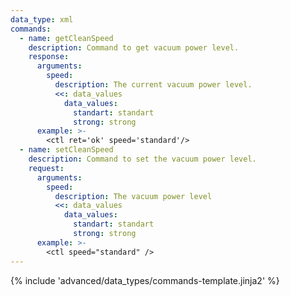 ```yaml
---
data_type: xml
commands:
  - name: getCleanSpeed
    description: Command to get vacuum power level.
    response:
      arguments:
        speed:
          description: The current vacuum power level.
          <<: data_values
            data_values:
              standart: standart
              strong: strong
      example: >-
        <ctl ret='ok' speed='standard'/>
  - name: setCleanSpeed
    description: Command to set the vacuum power level.
    request:
      arguments:
        speed:
          description: The vacuum power level
          <<: data_values
            data_values:
              standart: standart
              strong: strong
      example: >-
        <ctl speed="standard" />
---
```


{% include 'advanced/data_types/commands-template.jinja2' %}
